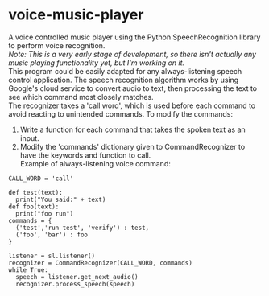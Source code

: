 # voice-music-player
A voice controlled music player using the Python SpeechRecognition library to perform voice recognition.  
*Note: This is a very early stage of development, so there isn't actually any music playing functionality yet, but I'm working on it.*  
This program could be easily adapted for any always-listening speech control application. The speech recognition algorithm works by using Google's cloud service to convert audio to text, then processing the text to see which command most closely matches.  
The recognizer takes a 'call word', which is used before each command to avoid reacting to unintended commands.
To modify the commands:  
1. Write a function for each command that takes the spoken text as an input.
2. Modify the 'commands' dictionary given to CommandRecognizer to have the keywords and function to call.  
Example of always-listening voice command:
```
CALL_WORD = 'call'

def test(text):
  print("You said:" + text)
def foo(text):
  print("foo run")
commands = {
  ('test','run test', 'verify') : test,
  ('foo', 'bar') : foo
}

listener = sl.listener()
recognizer = CommandRecognizer(CALL_WORD, commands)
while True:
  speech = listener.get_next_audio()
  recognizer.process_speech(speech)
```
